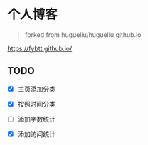 # 个人博客

> forked from hugueliu/hugueliu.github.io

https://fybtt.github.io/

## TODO

- [X] 主页添加分类
- [X] 按照时间分类
- [ ] 添加字数统计
- [X] 添加访问统计

